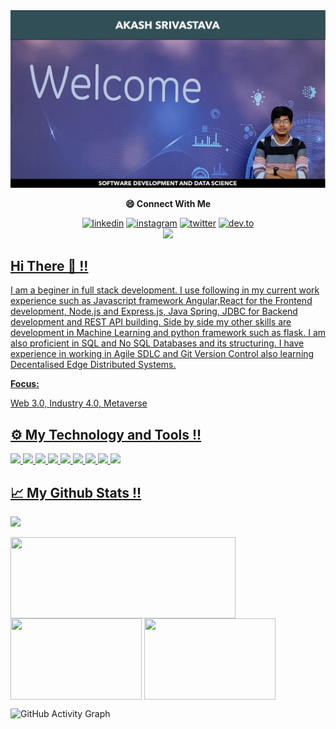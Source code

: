 <a href="" float="center">
  <img src="https://github.com/AkashSrivastava1721/AkashSrivastava1721/blob/main/Cover_Akash.jpg" />
</a>
<p align="center"> 
  <b>😄 Connect With Me</b> 
</a>
</p>
<p align="center">
    <a href="https://www.linkedin.com/in/akash-engineer/" rel="some text"><img src="https://krueger.ca/wp-content/uploads/2016/02/linkedin-logo.png" alt="linkedin" height="30" width="30"></a>
<a href="https://www.instagram.com/_er_akash_/" rel="some text"><img src="https://www.freepnglogos.com/uploads/instagram-logo-png-transparent-background-hd-3.png" alt="instagram" height="30" width="30"></a>
<a href="https://twitter.com/AkashS_Engineer" rel="some text"><img src="https://image.flaticon.com/icons/png/512/124/124021.png" alt="twitter" height="30" width="30"></a>
<a href="https://dev.to/dev1721" rel="some text"><img src="https://cdn.freelogovectors.net/wp-content/uploads/2019/05/dev-logo.jpg" alt="dev.to" height="30" width="30"></a>
<!-- <a href="" rel="some text"><img src="https://i.pinimg.com/originals/31/23/9a/31239a2f70e4f8e4e3263fafb00ace1c.png" alt="youtube" height="30" width="30"></a>
</p> -->
<br>
<a href="" float="center"><img src="https://komarev.com/ghpvc/?username=AkashSrivastava1721&color=blue"/>

## Hi There 👋 !!
<p align="centre">I am a beginer in full stack development. I use following in my current work experience such as Javascript framework Angular,React for the Frontend development, Node.js and Express.js, Java Spring, JDBC for Backend development and REST API building. Side by side my other skills are development in Machine Learning and python framework such as flask. I am also proficient in SQL and No SQL Databases and its structuring. I have experience in working in Agile SDLC and Git Version Control also learning Decentalised Edge Distributed Systems.</p>

<b>Focus: </b><p>Web 3.0, Industry 4.0, Metaverse</p>

## ⚙️ My Technology and Tools !!
![](https://img.shields.io/badge/Development_Tool-Visual_Studio-informational?style=flat&logo=<LOGO_NAME>&logoColor=white&color=2bbc8a)
![](https://img.shields.io/badge/OOPs_Programing-JAVA,TYPESCRIPT-informational?style=flat&logo=<LOGO_NAME>&logoColor=white&color=2bbc8a)
![](https://img.shields.io/badge/Machine_Learning-Python-informational?style=flat&logo=<LOGO_NAME>&logoColor=white&color=2bbc8a)
![](https://img.shields.io/badge/Operating_System-Windows-informational?style=flat&logo=<LOGO_NAME>&logoColor=white&color=2bbc8a)
![](https://img.shields.io/badge/Cloud_Computing-Azure_and_Google_Cloud-informational?style=flat&logo=<LOGO_NAME>&logoColor=white&color=2bbc8a)
![](https://img.shields.io/badge/Database-SQL,MongoDB,PostgrSQL,SQLite-informational?style=flat&logo=<LOGO_NAME>&logoColor=white&color=2bbc8a)
![](https://img.shields.io/badge/Frontend-Angular,React-informational?style=flat&logo=<LOGO_NAME>&logoColor=white&color=2bbc8a)
![](https://img.shields.io/badge/Backend-Node.Js/Express.Js,Java_Spring,JDBC-informational?style=flat&logo=<LOGO_NAME>&logoColor=white&color=2bbc8a)
![](https://img.shields.io/badge/API-REST-informational?style=flat&logo=<LOGO_NAME>&logoColor=white&color=2bbc8a)

## 📈 My Github Stats !!
<a href="https://github.com/ryo-ma/github-profile-trophy" float="center">
  <img width=1000 src="https://github-profile-trophy.vercel.app/?username=AkashSrivastava1721&column=8&theme=darkhub&no-frame=true&no-bg=true"/>
</a>
<p float="center">
    <img align="center" src="https://github-readme-stats.vercel.app/api/?username=AkashSrivastava1721&count_private=true&show_icons=true&theme=radical&hide=issues" height="130" width="360"/>
  <img align="center" src="https://github-profile-summary-cards.vercel.app/api/cards/repos-per-language?username=AkashSrivastava1721&theme=nord_dark" height="130" width="210"/>
  <img align="center" src="https://github-profile-summary-cards.vercel.app/api/cards/most-commit-language?username=AkashSrivastava1721&theme=nord_dark" height="130" width="210"/>
</p>


![GitHub Activity Graph](https://activity-graph.herokuapp.com/graph?username=AkashSrivastava1721&theme=github)

